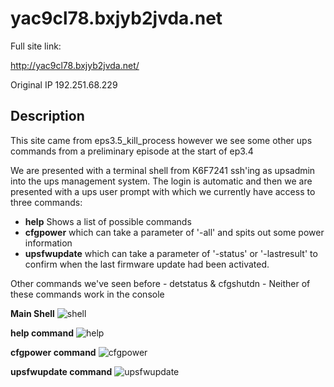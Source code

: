 yac9cl78.bxjyb2jvda.net
==

Full site link:

http://yac9cl78.bxjyb2jvda.net/

Original IP 192.251.68.229

Description
--

This site came from eps3.5_kill_process however we see some other ups commands from a preliminary episode at the start of ep3.4

We are presented with a terminal shell from K6F7241 ssh'ing as upsadmin into the ups management system. 
The login is automatic and then we are presented with a ups user prompt with which we currently have access to three commands:
- **help**  Shows a list of possible commands
- **cfgpower**  which can take a parameter of '-all' and spits out some power information
- **upsfwupdate**  which can take a parameter of '-status' or '-lastresult' to confirm when the last firmware update had been activated. 

Other commands we've seen before - detstatus & cfgshutdn - Neither of these commands work in the console

**Main Shell**
![shell](https://github.com/z3r07h/Mr-R0B0T-s03-ARG/blob/sites/Sites/yac9cl78.bxjyb2jvda.net/screenshots/01-main_page_shell.jpg)


**help command**
![help](https://github.com/z3r07h/Mr-R0B0T-s03-ARG/blob/sites/Sites/yac9cl78.bxjyb2jvda.net/screenshots/02-help_command.jpg)

**cfgpower command**
![cfgpower](https://github.com/z3r07h/Mr-R0B0T-s03-ARG/blob/sites/Sites/yac9cl78.bxjyb2jvda.net/screenshots/04-cfgpower_command.jpg)

**upsfwupdate command**
![upsfwupdate](https://github.com/z3r07h/Mr-R0B0T-s03-ARG/blob/sites/Sites/yac9cl78.bxjyb2jvda.net/screenshots/03-upsfwupdate_command.jpg)


